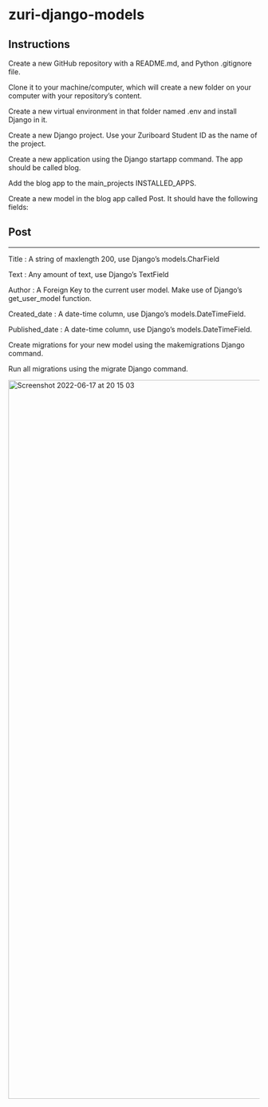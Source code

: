 # zuri-django-models

## Instructions

Create a new GitHub repository with a README.md, and Python .gitignore file.

Clone it to your machine/computer, which will create a new folder on your computer with your repository’s content.

Create a new virtual environment in that folder named .env and install Django in it.

Create a new Django project. Use your Zuriboard Student ID as the name of the project.

Create a new application using the Django startapp command. The app should be called blog.

Add the blog app to the main_projects INSTALLED_APPS.


    

Create a new model in the blog app called Post. It should have the following fields:


    

## Post

--------

Title : A string of maxlength 200, use Django’s models.CharField

    

Text : Any amount of text, use Django’s TextField

    

Author : A Foreign Key to the current user model. Make use of Django’s get_user_model function.

    

Created_date : A date-time column, use Django’s models.DateTimeField. 

    

Published_date : A date-time column, use Django’s models.DateTimeField. 

    

Create migrations for your new model using the makemigrations Django command. 

Run all migrations using the migrate Django command.


<img width="1440" alt="Screenshot 2022-06-17 at 20 15 03" src="https://user-images.githubusercontent.com/56538561/174388631-63bab788-e393-49a7-ae04-c62ed06b9659.png">

